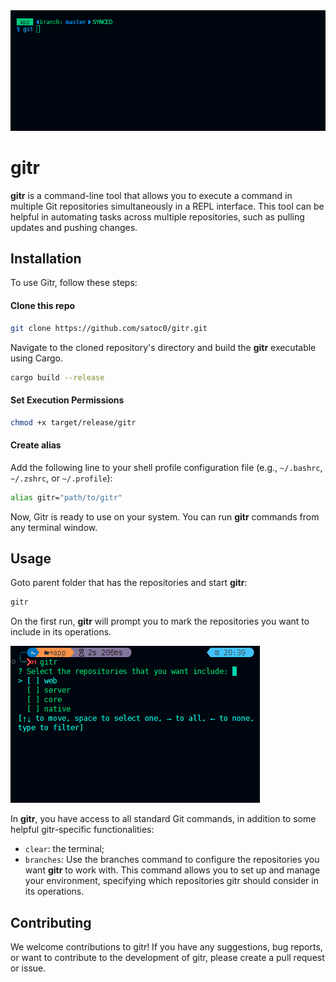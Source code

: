 <center>
<img src="./assets//gitr-demo.gif"/>
</center>

# gitr

**gitr** is a command-line tool that allows you to execute a command in multiple Git repositories simultaneously in a REPL interface. This tool can be helpful in automating tasks across multiple repositories, such as pulling updates and pushing changes.

## Installation

To use Gitr, follow these steps:

#### Clone this repo

```bash
git clone https://github.com/satoc0/gitr.git
```

Navigate to the cloned repository's directory and build the **gitr** executable using Cargo.

```bash
cargo build --release
```

#### Set Execution Permissions

```bash
chmod +x target/release/gitr
```

#### Create alias

Add the following line to your shell profile configuration file (e.g., `~/.bashrc`, `~/.zshrc`, or `~/.profile`):

```bash
alias gitr="path/to/gitr"
```

Now, Gitr is ready to use on your system. You can run **gitr** commands from any terminal window.

## Usage
Goto parent folder that has the repositories and start **gitr**:
```bash
gitr
```

On the first run, **gitr** will prompt you to mark the repositories you want to include in its operations.

<img src="./assets/gitr-first-run-example.png" >

In **gitr**, you have access to all standard Git commands, in addition to some helpful gitr-specific functionalities:

 - `clear`: the terminal;
 - `branches`: Use the branches command to configure the repositories you want **gitr** to work with. This command allows you to set up and manage your environment, specifying which repositories gitr should consider in its operations.

## Contributing

We welcome contributions to gitr! If you have any suggestions, bug reports, or want to contribute to the development of gitr, please create a pull request or issue.
